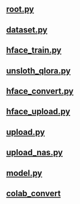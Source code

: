 ## [root.py](./root.py)

## [dataset.py](./dataset.py)

## [hface_train.py](./hface_train.py)

## [unsloth_qlora.py](./unsloth_qlora.py)

## [hface_convert.py](./hface_convert.py)

## [hface_upload.py](./hface_upload.py)

## [upload.py](./upload.py)

## [upload_nas.py](./upload_nas.py)

## [model.py](./model.py)

## [colab_convert](/src/tool/hface/README.md)
